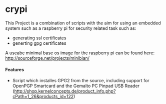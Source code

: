crypi
=====

This Project is a combination of scripts with the aim for using an embedded system
such as a raspberry pi for security related task such as:

- generating ssl certificates
- generting gpg certificates


A useabe minimal base os image for the raspberry pi can be found here: http://sourceforge.net/projects/minibian/ 

#### Features

* Script which installes GPG2 from the source, including support for OpenPGP Smartcard 
and the Gemalto PC Pinpad USB Reader (http://shop.kernelconcepts.de/product_info.php?cPath=1_26&products_id=122)

